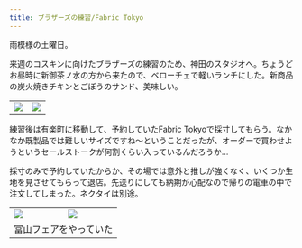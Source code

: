 ```yaml
---
title: ブラザーズの練習/Fabric Tokyo
---
```


雨模様の土曜日。

来週のコスキンに向けたブラザーズの練習のため、神田のスタジオへ。ちょうどお昼時に新御茶ノ水の方から来たので、ベローチェで軽いランチにした。新商品の炭火焼きチキンとごぼうのサンド、美味しい。

<table>
  <tr>
    <td><img src="https://photos.apkas.net/medium/202410/20241005-121119.webp" /></td>
    <td><img src="https://photos.apkas.net/medium/202410/20241005-121701.webp" /></td>
  </tr>
</table>

練習後は有楽町に移動して、予約していたFabric Tokyoで採寸してもらう。なかなか既製品では難しいサイズですね〜ということだったが、オーダーで買わせようというセールストークが何割くらい入っているんだろうか...

採寸のみで予約していたからか、その場では意外と推しが強くなく、いくつか生地を見させてもらって退店。先送りにしても納期が心配なので帰りの電車の中で注文してしまった。ネクタイは別途。

<table>
  <tr>
    <td><img class="caption" src="https://photos.apkas.net/medium/202410/20241005-151445.webp" /></td>
    <td><img class="caption" src="https://photos.apkas.net/medium/202410/20241005-164058.webp" /></td>
  </tr>
  <tr>
    <td colspan="2">富山フェアをやっていた</td>
  </tr>
</table>
